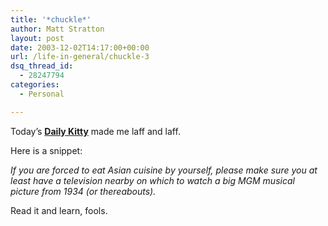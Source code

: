 ```yaml
---
title: '*chuckle*'
author: Matt Stratton
layout: post
date: 2003-12-02T14:17:00+00:00
url: /life-in-general/chuckle-3
dsq_thread_id:
  - 28247794
categories:
  - Personal

---
```

Today&#8217;s <a href="https://dailykitty.blogspot.com/2003_12_01_dailykitty_archive.html#107039393116483033" target="_blank"><b>Daily Kitty</b></a> made me laff and laff.

Here is a snippet:

_If you are forced to eat Asian cuisine by yourself, please make sure you at least have a television nearby on which to watch a big MGM musical picture from 1934 (or thereabouts)._

Read it and learn, fools.